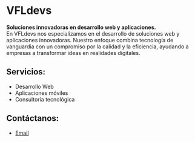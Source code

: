 # VFLdevs  
**Soluciones innovadoras en desarrollo web y aplicaciones.**  
En VFLdevs nos especializamos en el desarrollo de soluciones web y aplicaciones innovadoras. Nuestro enfoque combina tecnología de vanguardia con un compromiso por la calidad y la eficiencia, ayudando a empresas a transformar ideas en realidades digitales.

## Servicios:
- Desarrollo Web
- Aplicaciones móviles
- Consultoría tecnológica  

## Contáctanos:
- [Email](mailto:vfldevs@gmail.com)
